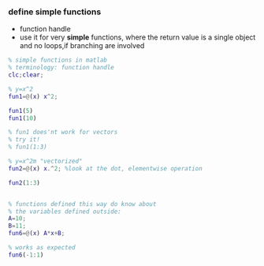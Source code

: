 ### define simple functions
- function handle
- use it for very **simple** functions, where the return value is a single object and
no loops,if branching are involved

```matlab
% simple functions in matlab
% terminology: function handle
clc;clear;

% y=x^2
fun1=@(x) x^2;

fun1(5)
fun1(10)

% fun1 does'nt work for vectors
% try it!
% fun1(1:3)

% y=x^2m "vectorized"
fun2=@(x) x.^2; %look at the dot, elementwise operation

fun2(1:3)


% functions defined this way do know about
% the variables defined outside:
A=10;
B=11;
fun6=@(x) A*x+B;

% works as expected
fun6(-1:1)
























```


